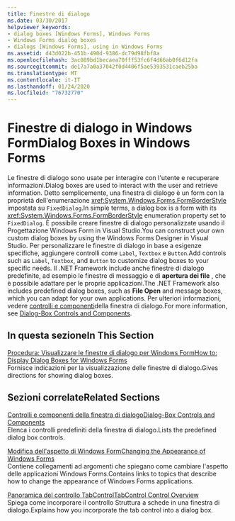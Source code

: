 ```yaml
---
title: Finestre di dialogo
ms.date: 03/30/2017
helpviewer_keywords:
- dialog boxes [Windows Forms], Windows Forms
- Windows Forms dialog boxes
- dialogs [Windows Forms], using in Windows Forms
ms.assetid: d43d022b-451b-490d-9386-dc79d98fbf8a
ms.openlocfilehash: 3ac089bd1becaea70fff53fc6f4d66ab0f6d12fa
ms.sourcegitcommit: de17a7a0a37042f0d4406f5ae5393531caeb25ba
ms.translationtype: MT
ms.contentlocale: it-IT
ms.lasthandoff: 01/24/2020
ms.locfileid: "76732770"
---
```

# <a name="dialog-boxes-in-windows-forms"></a><span data-ttu-id="b1e54-102">Finestre di dialogo in Windows Form</span><span class="sxs-lookup"><span data-stu-id="b1e54-102">Dialog Boxes in Windows Forms</span></span>
<span data-ttu-id="b1e54-103">Le finestre di dialogo sono usate per interagire con l'utente e recuperare informazioni.</span><span class="sxs-lookup"><span data-stu-id="b1e54-103">Dialog boxes are used to interact with the user and retrieve information.</span></span> <span data-ttu-id="b1e54-104">Detto semplicemente, una finestra di dialogo è un form con la proprietà dell'enumerazione <xref:System.Windows.Forms.FormBorderStyle> impostata su `FixedDialog`.</span><span class="sxs-lookup"><span data-stu-id="b1e54-104">In simple terms, a dialog box is a form with its <xref:System.Windows.Forms.FormBorderStyle> enumeration property set to `FixedDialog`.</span></span> <span data-ttu-id="b1e54-105">È possibile creare finestre di dialogo personalizzate usando il Progettazione Windows Form in Visual Studio.</span><span class="sxs-lookup"><span data-stu-id="b1e54-105">You can construct your own custom dialog boxes by using the Windows Forms Designer in Visual Studio.</span></span> <span data-ttu-id="b1e54-106">Per personalizzare le finestre di dialogo in base a esigenze specifiche, aggiungere controlli come `Label`, `Textbox` e `Button`.</span><span class="sxs-lookup"><span data-stu-id="b1e54-106">Add controls such as `Label`, `Textbox`, and `Button` to customize dialog boxes to your specific needs.</span></span> <span data-ttu-id="b1e54-107">Il .NET Framework include anche finestre di dialogo predefinite, ad esempio le finestre di messaggio e di **apertura dei file** , che è possibile adattare per le proprie applicazioni.</span><span class="sxs-lookup"><span data-stu-id="b1e54-107">The .NET Framework also includes predefined dialog boxes, such as **File Open** and message boxes, which you can adapt for your own applications.</span></span> <span data-ttu-id="b1e54-108">Per ulteriori informazioni, vedere [controlli e componenti](./controls/dialog-box-controls-and-components-windows-forms.md)della finestra di dialogo.</span><span class="sxs-lookup"><span data-stu-id="b1e54-108">For more information, see [Dialog-Box Controls and Components](./controls/dialog-box-controls-and-components-windows-forms.md).</span></span>  
  
## <a name="in-this-section"></a><span data-ttu-id="b1e54-109">In questa sezione</span><span class="sxs-lookup"><span data-stu-id="b1e54-109">In This Section</span></span>  
 [<span data-ttu-id="b1e54-110">Procedura: Visualizzare le finestre di dialogo per Windows Form</span><span class="sxs-lookup"><span data-stu-id="b1e54-110">How to: Display Dialog Boxes for Windows Forms</span></span>](how-to-display-dialog-boxes-for-windows-forms.md)  
 <span data-ttu-id="b1e54-111">Fornisce indicazioni per la visualizzazione delle finestre di dialogo.</span><span class="sxs-lookup"><span data-stu-id="b1e54-111">Gives directions for showing dialog boxes.</span></span>  
  
## <a name="related-sections"></a><span data-ttu-id="b1e54-112">Sezioni correlate</span><span class="sxs-lookup"><span data-stu-id="b1e54-112">Related Sections</span></span>  
 [<span data-ttu-id="b1e54-113">Controlli e componenti della finestra di dialogo</span><span class="sxs-lookup"><span data-stu-id="b1e54-113">Dialog-Box Controls and Components</span></span>](./controls/dialog-box-controls-and-components-windows-forms.md)  
 <span data-ttu-id="b1e54-114">Elenca i controlli predefiniti della finestra di dialogo.</span><span class="sxs-lookup"><span data-stu-id="b1e54-114">Lists the predefined dialog box controls.</span></span>  
  
 [<span data-ttu-id="b1e54-115">Modifica dell'aspetto di Windows Form</span><span class="sxs-lookup"><span data-stu-id="b1e54-115">Changing the Appearance of Windows Forms</span></span>](changing-the-appearance-of-windows-forms.md)  
 <span data-ttu-id="b1e54-116">Contiene collegamenti ad argomenti che spiegano come cambiare l'aspetto delle applicazioni Windows Forms.</span><span class="sxs-lookup"><span data-stu-id="b1e54-116">Contains links to topics that describe how to change the appearance of Windows Forms applications.</span></span>  
  
 [<span data-ttu-id="b1e54-117">Panoramica del controllo TabControl</span><span class="sxs-lookup"><span data-stu-id="b1e54-117">TabControl Control Overview</span></span>](./controls/tabcontrol-control-overview-windows-forms.md)  
 <span data-ttu-id="b1e54-118">Spiega come incorporare il controllo Struttura a schede in una finestra di dialogo.</span><span class="sxs-lookup"><span data-stu-id="b1e54-118">Explains how you incorporate the tab control into a dialog box.</span></span>
